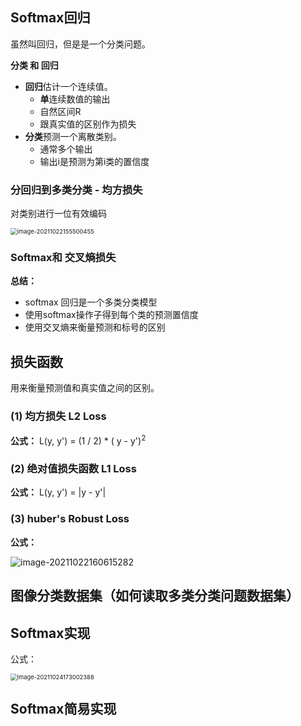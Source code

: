 ## Softmax回归

虽然叫回归，但是是一个分类问题。



**分类 和 回归**

- **回归**估计一个连续值。
  - **单**连续数值的输出
  - 自然区间R
  - 跟真实值的区别作为损失
- **分类**预测一个离散类别。  
  - 通常多个输出
  - 输出i是预测为第i类的置信度



### 分回归到多类分类 - 均方损失

对类别进行一位有效编码

<img src="https://i.loli.net/2021/10/22/ZspXz2KR1rSkJNW.png" alt="image-20211022155500455" style="zoom:67%;" />









### Softmax和 交叉熵损失







**总结：**

- softmax 回归是一个多类分类模型
- 使用softmax操作子得到每个类的预测置信度
- 使用交叉熵来衡量预测和标号的区别



## 损失函数

用来衡量预测值和真实值之间的区别。

### (1) 均方损失 L2 Loss

**公式：**   L(y, y') = (1 / 2) * ( y - y')<sup>2</sup> 



###  (2) 绝对值损失函数 L1 Loss 

**公式：** L(y, y') = |y - y'|



### (3) huber's Robust Loss

**公式：**

![image-20211022160615282](https://i.loli.net/2021/10/22/KCDHGWRp4btZSVY.png)



## 图像分类数据集（如何读取多类分类问题数据集）







## Softmax实现

公式：

<img src="https://i.loli.net/2021/10/24/iwVcDfJoHZhB546.png" alt="image-20211024173002388" style="zoom:67%;" />





##  Softmax简易实现

